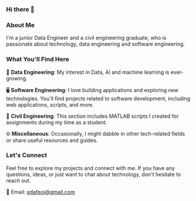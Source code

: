 ### Hi there 👋
### About Me
I'm a junior Data Engineer and a civil engineering graduate, who is passionate about technology, data engineering and software engineering. 

### What You'll Find Here
🤖 **Data Engineering**: My interest in Data, AI and machine learning is ever-growing. 

🖥️ **Software Engineering**: I love building applications and exploring new technologies. You'll find projects related to software development, including web applications, scripts, and more.

🚧 **Civil Engineering**: This section includes MATLAB scripts I created for assignments during my time as a student.

🌐 **Miscellaneous**: Occasionally, I might dabble in other tech-related fields or share useful resources and guides.

### Let's Connect
Feel free to explore my projects and connect with me. If you have any questions, ideas, or just want to chat about technology, don't hesitate to reach out.

📧 Email: [edafeoj@gmail.com](mailto:edafeoj@gmail.com)
<!--
**Matthew-Oj/Matthew-Oj** is a ✨ _special_ ✨ repository because its `README.md` (this file) appears on your GitHub profile.

Here are some ideas to get you started:

- 🔭 I’m currently working on ...
- 🌱 I’m currently learning ...
- 👯 I’m looking to collaborate on ...
- 🤔 I’m looking for help with ...
- 💬 Ask me about ...
- 📫 How to reach me: ...
- 😄 Pronouns: ...
- ⚡ Fun fact: ...
-->
